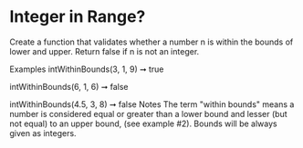 # Integer in Range?

Create a function that validates whether a number n is within the bounds of lower and upper. Return false if n is not an integer.

Examples
intWithinBounds(3, 1, 9) ➞ true

intWithinBounds(6, 1, 6) ➞ false

intWithinBounds(4.5, 3, 8) ➞ false
Notes
The term "within bounds" means a number is considered equal or greater than a lower bound and lesser (but not equal) to an upper bound, (see example #2).
Bounds will be always given as integers.
